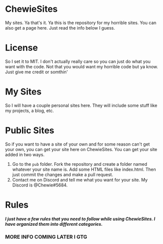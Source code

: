 # ChewieSites
My sites. Ya that's it. Ya this is the repository for my horrible sites. You can also get a page here. Just read the info below I guess.

# License
So I set it to MIT. I don't actually really care so you can just do what you want with the code. Not that you would want my horrible code but ya know. Just give me credit or somthin'

# My Sites
So I will have a couple personal sites here. They will include some stuff like my projects, a blog, etc.

# Public Sites
So if you want to have a site of your own and for some reason can't get your own, you can get your site here on ChewieSites. You can get your site added in two ways.
1. Go to the `pub` folder. Fork the repository and create a folder named whatever your site name is. Add some HTML files like index.html. Then just commit the changes and make a pull request.
1. Contact me on Discord and tell me what you want for your site. My Discord is @Chewie#5684.

# Rules
##### I just have a few rules that you need to follow while using ChewieSites. I have organized them into different categories.


### MORE INFO COMING LATER I GTG
